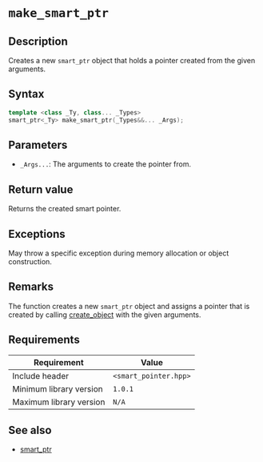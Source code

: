 # `make_smart_ptr`

## Description

Creates a new `smart_ptr` object that holds a pointer created from the given arguments.

## Syntax

```cpp
template <class _Ty, class... _Types>
smart_ptr<_Ty> make_smart_ptr(_Types&&... _Args);
```

## Parameters

- `_Args...`: The arguments to create the pointer from.

## Return value

Returns the created smart pointer.

## Exceptions

May throw a specific exception during memory allocation or object construction.

## Remarks

The function creates a new `smart_ptr` object and assigns a pointer that is created by calling 
[create_object](../object_allocator/create_object.md) with the given arguments.

## Requirements

| Requirement             | Value                 |
|-------------------------|-----------------------|
| Include header          | `<smart_pointer.hpp>` |
| Minimum library version | `1.0.1`               |
| Maximum library version | `N/A`                 |

## See also

- [smart_ptr](smart_ptr.md)